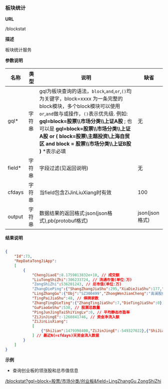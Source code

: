 
### 板块统计

**URL**

/blockstat

**描述**

板块统计服务

**参数说明**

|名称|类型|说明|缺省|
| -------- | -------- | -------- | -------- |
|gql\*|字符串|gql为板块查询的语法，`block`,`and`,`or`,`()`均为关键字，block=xxxx 为一条完整的block模块，多个block模块可以使用`or`,`and`做与或操作，`()`表示优先级. 例如: **gql=block=股票\\\\市场分类\\\\上证A股** ; 也可以是  **gql=block=股票\\\\市场分类\\\\上证A股 or ( block=股票\\主题投资\\上海自贸区 and block = 股票\\\\市场分类\\\\上证B股 )** \*表示必填|无|
|field\*|字符串|字段过滤(见返回说明)|无|
|cfdays|字符串|当field包含ZiJinLiuXiang时有效|100|
|output|字符串|数据结果的返回格式:json(json格式),pb(protobuf格式)|json(json格式)|

**结果说明**

```json

{
    "Id":73,
    "RepDataTongJiApp":
    [
        {
            "ChengJiaoE":8.1759813832e+10, // 成交额
            "LiuTongShiZhi":306233724, // 流通市值(单位:万)
            "ZongShiZhi":536201243, // 总市值(单位:万)
            "ZhangDiePing":{"ShangZhangJiaShu":295,"XiaDieJiaShu":177,"PingPanJiaShu":58}, // 上涨家数,下跌家数和平盘家数
            "LingZhangGu":{"Obj":"SZ300499","ZhongWenJianCheng":"高澜股份","ZuiXinJia":58.81,"ZhangFu":10.01}, // 领涨股信息
            "TingPaiJiaShu":48, // 停牌家数
            "ZhangTingDieTing":{"ZhangTingJiaShu":7,"DieTingJiaShu":0}, // 涨停家数和跌停家数
            "GuPiaoGeShu":530, // 股票总数量
            "PingJunJingTaiShiYingLv":0, // 平均静态市盈率
            "ZiJinJingE":-1260841746, // 资金净流入额
            "ZiJinLiuXiang":
            [
                {"ShiJian":1479398400,"ZiJinJingE":-549327022},{"ShiJian":1479657600,"ZiJinJingE":-1260841746}
            ] // 最近N(=cfdays)天资金流入数据
        }
    ]
}

```

**示例**

- 查询创业板的领涨股和总市值信息

[/blockstat?gql=block=股票/市场分类/创业板&field=LingZhangGu,ZongShiZhi]($APIHOST$/block?gql=block=股票/市场分类/创业板&field=LingZhangGu,ZongShiZhi)
